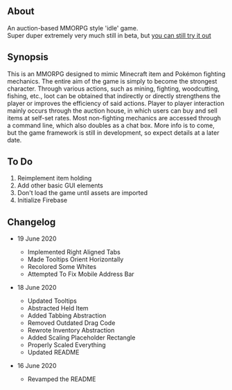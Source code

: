 ## About

An auction-based MMORPG style 'idle' game.  
Super duper extremely very much still in beta, but [you can still try it out](https://Sordamente.github.io/ahction)

## Synopsis
This is an MMORPG designed to mimic Minecraft item and Pokémon fighting mechanics. The entire aim of the game is simply to become the strongest character. Through various actions, such as mining, fighting, woodcutting, fishing, etc., loot can be obtained that indirectly or directly strengthens the player or improves the efficiency of said actions. Player to player interaction mainly occurs through the auction house, in which users can buy and sell items at self-set rates. Most non-fighting mechanics are accessed through a command line, which also doubles as a chat box. More info is to come, but the game framework is still in development, so expect details at a later date.

## To Do

1. Reimplement item holding
2. Add other basic GUI elements
3. Don't load the game until assets are imported
4. Initialize Firebase

## Changelog

- 19 June 2020
    - Implemented Right Aligned Tabs
    - Made Tooltips Orient Horizontally
    - Recolored Some Whites
    - Attempted To Fix Mobile Address Bar

- 18 June 2020
    - Updated Tooltips
    - Abstracted Held Item
    - Added Tabbing Abstraction
    - Removed Outdated Drag Code
    - Rewrote Inventory Abstraction
    - Added Scaling Placeholder Rectangle
    - Properly Scaled Everything
    - Updated README

- 16 June 2020
    - Revamped the README
